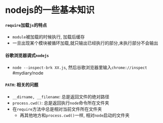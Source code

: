 # nodejs的一些基本知识
####  `require`加载`js`的特点
* `module`被加载的时候执行, 加载后缓存
* 一旦出现某个模块被循环加载,就只输出已经执行的部分,未执行部分不会输出

#### 谷歌浏览器调式`nodejs`
* `node --inspect-brk XX.js`, 然后谷歌浏览器里输入`chrome://inspect`
#mydiary/node

#### `PATH`: 相关的问题

* `__dirname, __filename`: 总是返回文件的绝对路径
* `process.cwd()`: 总是返回执行`node`命令所在文件夹
* 在`require`方法中总是相对当前文件所在文件夹
	* 再其他地方和`process.cwd()`一样, 相对`node`启动的文件夹
